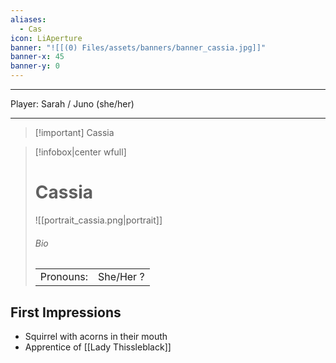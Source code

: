 ```yaml
---
aliases:
  - Cas
icon: LiAperture
banner: "![[(0) Files/assets/banners/banner_cassia.jpg]]"
banner-x: 45
banner-y: 0
---
```

---
Player: Sarah / Juno (she/her)

---

> [!important] Cassia

> [!infobox|center wfull]
> # Cassia
> ![[portrait_cassia.png|portrait]]
> ###### Bio
> |  |  |
> | --- | --- |
> | Pronouns: | She/Her ? |

## First Impressions

- Squirrel with acorns in their mouth
- Apprentice of [[Lady Thissleblack]]